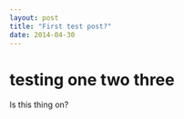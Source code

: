 ```yaml
---
layout: post
title: "First test post?"
date: 2014-04-30
---
```


<h1>testing one two three</h1>
Is this thing on?
